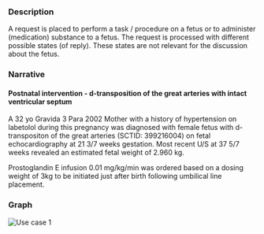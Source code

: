 ### Description
A request is placed to perform a task / procedure  on a fetus or to administer (medication) substance to a fetus. The request is processed with different possible states (of reply). These states are not relevant for the discussion about the fetus.
 
### Narrative
#### Postnatal intervention - d-transposition of the great arteries with intact ventricular septum

A 32 yo Gravida 3 Para 2002 Mother with a history of hypertension on labetolol during this pregnancy was diagnosed with female fetus with d-transpositon of the great arteries (SCTID: 399216004) on fetal echocardiography at 21 3/7 weeks gestation. Most recent U/S at 37 5/7 weeks revealed an estimated fetal weight of 2.960 kg.

Prostoglandin E infusion 0.01 mg/kg/min was ordered based on a dosing weight of 3kg to be initiated just after birth following umbilical line placement. 

### Graph
![Use case 1](usecase1.png "Use case 1 Service Request")